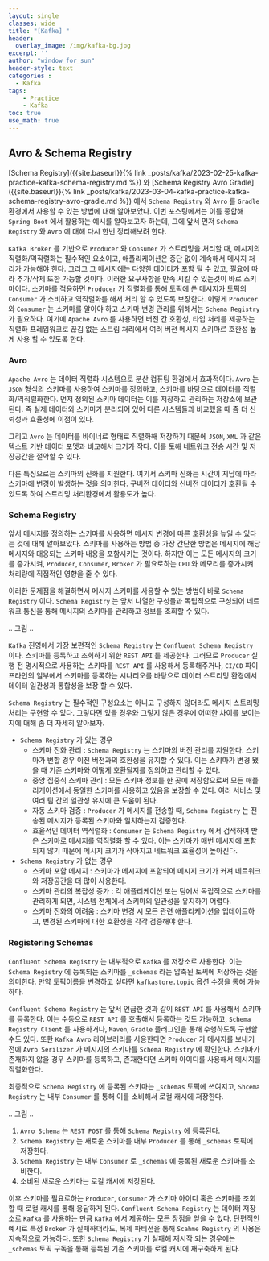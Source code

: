 ```yaml
--- 
layout: single
classes: wide
title: "[Kafka] "
header:
  overlay_image: /img/kafka-bg.jpg
excerpt: ''
author: "window_for_sun"
header-style: text
categories :
  - Kafka
tags:
    - Practice
    - Kafka
toc: true
use_math: true
---  
```


## Avro & Schema Registry
[Schema Registry]({{site.baseurl}}{% link _posts/kafka/2023-02-25-kafka-practice-kafka-schema-registry.md %})
와
[Schema Registry Avro Gradle]({{site.baseurl}}{% link _posts/kafka/2023-03-04-kafka-practice-kafka-schema-registry-avro-gradle.md %})
에서 `Schema Registry` 와 `Avro` 를 `Gradle` 환경에서 사용할 수 있는 방법에 대해 알아보았다. 
이번 포스팅에서는 이를 종합해 `Spring Boot` 에서 활용하는 예시를 알아보고자 하는데, 
그에 앞서 먼저 `Schema Registry` 와 `Avro` 에 대해 다시 한번 정리해보려 한다.  

`Kafka Broker` 를 기반으로 `Producer` 와 `Consumer` 가 스트리밍을 처리할 때, 
메시지의 직렬화/역직렬화는 필수적인 요소이고, 애플리케이션은 중단 없이 계속해서 메시지 처리가 가능해야 한다. 
그리고 그 메시지에는 다양한 데이터가 포함 될 수 있고, 필요에 따라 추가/삭제 또한 가능할 것이다. 
이러한 요구사항을 만족 시킬 수 있는것이 바로 스키마이다. 
스키마를 적용하면 `Producer` 가 직렬화를 통해 토픽에 쓴 메시지가 토픽의 `Consumer` 가 소비하고 역직렬화를 해서 처리 할 수 있도록 보장한다. 
이렇게 `Producer` 와 `Consumer` 는 스키마를 알아야 하고 스키마 변경 관리를 위해서는 `Schema Registry` 가 필요하다. 
여기에 `Apache Avro` 를 사용하면 버전 간 호환성, 타입 처리를 제공하는 직렬화 프레임워크로 끊김 없는 스트림 처리에서 
여러 버전 메시지 스키마르 호환성 높게 사용 할 수 있도록 한다.  


### Avro
`Apache Avro` 는 데이터 직렬화 시스템으로 분산 컴퓨팅 환경에서 효과적이다. 
`Avro` 는 `JSON` 형식의 스키마를 사용하여 스키마를 정의하고, 
스키마를 바탕으로 데이터를 직렬화/역직렬화한다. 
먼저 정의된 스키마 데이터는 이를 저장하고 관리하는 저장소에 보관된다. 
즉 실제 데이터와 스키마가 분리되어 있어 다른 시스템들과 비교했을 때 좀 더 신뢰성과 효율성에 이점이 있다.  

그리고 `Avro` 는 데이터를 바이너르 형태로 직렬화해 저장하기 때문에 
`JSON`, `XML` 과 같은 텍스트 기반 데이터 포멧과 비교해서 크기가 작다. 
이를 토해 네트워크 전송 시간 및 저장공간을 절약할 수 있다.  

다른 특징으로는 스키마의 진화를 지원한다. 
여기서 스키마 진화는 시간이 지남에 따라 스키마에 변경이 발생하는 것을 의미한다. 
구버전 데이터와 신버전 데이터가 호환될 수 있도록 하여 스트리밍 처리환경에서 활용도가 높다.   


### Schema Registry
앞서 메시지를 정의하는 스키마를 사용하면 메시지 변경에 따른 호환성을 높일 수 있다는 것에 대해 알아보았다. 
스키마를 사용하는 방법 중 가장 간단한 방법은 메시지에 해당 메시지와 대응되는 스키마 내용을 포함시키는 것이다. 
하지만 이는 모든 메시지의 크기를 증가시켜, `Producer`, `Consumer`, `Broker` 가 필요로하는 `CPU` 와 메모리를 증가시켜 처리량에 직접적인 영향을 줄 수 있다.  

이러한 문제점을 해결하면서 메시지 스키마를 사용할 수 있는 방법이 바로 `Schema Registry` 이다. 
`Schema Registry` 는 앞서 나열한 구성들과 독립적으로 구성되어 네트워크 통신을 통해 메시지의 스키마를 관리하고 정보를 조회할 수 있다.  


.. 그림 ..

`Kafka` 진영에서 가장 보편적인 `Schema Registry` 는 `Confluent Schema Registry` 이다. 
스키마를 등록하고 조회하기 위한 `REST API` 를 제공한다. 
그러므로 `Producer` 실행 전 명시적으로 사용하는 스키마를 `REST API` 를 사용해서 등록해주거나, 
`CI/CD` 파이프라인의 일부에서 스키마를 등록하는 시나리오를 바탕으로 데이터 스트리밍 환경에서 데이터 일관성과 통합성을 보장 할 수 있다.   

`Schema Registry` 는 필수적인 구성요소는 아니고 구성하지 않더라도 메시지 스트리밍 처리는 구현할 수 있다. 
그렇다면 있을 경우와 그렇지 않은 경우에 어떠한 차이를 보이는지에 대해 좀 더 자세히 알아보자. 

- `Schema Registry` 가 있는 경우
  - 스키마 진화 관리 : `Schema Registry` 는 스키마의 버전 관리를 지원한다. 스키마가 변할 경우 이전 버전과의 호환성을 유지할 수 있다. 이는 스키마가 변경 됐을 때 기존 스키마와 어떻게 호환될지를 정의하고 관리할 수 있다. 
  - 중앙 집중식 스키마 관리 : 모든 스키마 정보를 한 곳에 저장함으로써 모든 애플리케이션에서 동일한 스키마를 사용하고 있음을 보장할 수 있다. 여러 서비스 및 여러 팀 간의 일관성 유지에 큰 도움이 된다. 
  - 자동 스키마 검증 : `Producer` 가 메시지를 전송할 때, `Schema Registry` 는 전송된 메시지가 등록된 스키마와 일치하는지 검증한다. 
  - 효율적인 데이터 역직렬화 : `Consumer` 는 `Schema Registry` 에서 검색하여 받은 스키마로 메시지를 역직렬화 할 수 있다. 이는 스키마가 매번 메시지에 포함되지 않기 때문에 메시지 크기가 작아지고 네트워크 효율성이 높아진다. 
- `Schema Registry` 가 없는 경우
  - 스키마 포함 메시지 : 스키마가 메시지에 포함되어 메시지 크기가 커져 네트워크와 저장공간을 더 많이 사용한다. 
  - 스키마 관리의 복잡성 증가 : 각 애플리케이션 또는 팀에서 독립적으로 스키마를 관리하게 되면, 시스템 전체에서 스키마의 일관성을 유지하기 어렵다. 
  - 스키마 진화의 어려움 : 스키마 변경 시 모든 관련 애플리케이션을 업데이트하고, 변경된 스키마에 대한 호환성을 각각 검증해야 한다. 

### Registering Schemas
`Confluent Schema Registry` 는 내부적으로 `Kafka` 를 저장소로 사용한다. 
이는 `Schema Registry` 에 등록되는 스키마를 `_schemas` 라는 압축된 토픽에 저장하는 것을 의미한다. 
만약 토픽이름을 변경하고 싶다면 `kafkastore.topic` 옵션 수정을 통해 가능하다.  

`Confluent Schema Registry` 는 앞서 언급한 것과 같이 `REST API` 를 사용해서 스키마를 등록한다. 
이는 수동으로 `REST API` 를 호출해서 등록하는 것도 가능하고, `Schema Registry Client` 를 사용하거나, 
`Maven`, `Gradle` 플러그인을 통해 수행하도록 구현할 수도 있다. 
또한 `Kafka Avro` 라이브러리를 사용한다면 `Producer` 가 메시지를 보내기 전에 `Avro Serilizer` 가 메시지의 스키마를 `Schema Registry` 에 확인한다. 
스키마가 존재하지 않을 경우 스키마를 등록하고, 존재한다면 스키마 아이디를 사용해서 메시지를 직렬화한다.  

최종적으로 `Schema Registry` 에 등록된 스키마는 `_schemas` 토픽에 쓰여지고, 
`Shcema Registry` 는 내부 `Consumer` 를 통해 이를 소비해서 로컬 캐시에 저장한다.  


.. 그림 ..


1. `Avro Schema` 는 `REST POST` 를 통해 `Schema Registry` 에 등록된다. 
2. `Schema Registry` 는 새로운 스키마를 내부 `Producer` 를 통해 `_schemas` 토픽에 저장한다. 
3. `Schema Registry` 는 내부 `Consumer` 로 `_schemas` 에 등록된 새로운 스키마를 소비한다. 
4. 소비된 새로운 스키마는 로컬 캐시에 저장된다. 

이후 스키마를 필요로하는 `Producer`, `Consumer` 가 스키마 아이디 혹은 스키마를 조회할 때 로컬 캐시를 통해 응답하게 된다. 
`Confluent Schema Registry` 는 데이터 저장소로 `Kafka` 를 사용하는 만큼 `Kafka` 에서 제공하는 모든 장점을 얻을 수 있다. 
단편적인 예시로 특정 `Broker` 가 실패하더라도, 복제 파티션을 통해 `Scahme Registry` 의 사용은 지속적으로 가능하다. 
또한 `Schema Registry` 가 실패해 재시작 되는 경우에는 `_schemas` 토픽 구독을 통해 등록된 기존 스키마를 로컬 캐시에 재구축하게 된다.  
